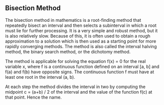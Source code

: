 ## Bisection Method
The bisection method in mathematics is a root-finding method that repeatedly bisect an interval and then selects a subinterval in which a root must lie for further processing. It is a very simple and robust method, but it is also relatively slow. Because of this, it is often used to obtain a rough approximation to a solution which is then used as a starting point for more rapidly converging methods. The method is also called the interval halving method, the binary search method, or the dichotomy method.

The method is applicable for solving the equation f(x) = 0 for the real variable x, where f is a continuous function defined on an interval [a, b] and f(a) and f(b) have opposite signs. The continuous function f must have at least one root in the interval (a, b).

At each step the method divides the interval in two by computing the midpoint
c = (a+b) / 2 of the interval and the value of the function f(c) at that point. Hence the name.
